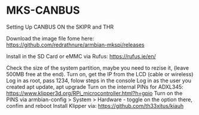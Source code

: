 # MKS-CANBUS
Setting Up CANBUS ON the SKIPR and THR

Download the image file fome here: https://github.com/redrathnure/armbian-mkspi/releases

Install in the SD Card or eMMC via Rufus: https://rufus.ie/en/

Check the size of the system partition, maybe you need to rezise it, (leave 500MB free at the end).
Turn on, get the IP from the LCD (cable or wireless)
Log in as root, pass 1234, folow steps in the console
Log in as the user you created
apt update, apt upgrade
Turn on the internal PINs for ADXL345: https://www.klipper3d.org/RPi_microcontroller.html?h=gpio
Turn on the PINS via armbian-config > System > Hardware - toggle on the option there, confim and reboot
Install Klipper via: https://github.com/th33xitus/kiauh
